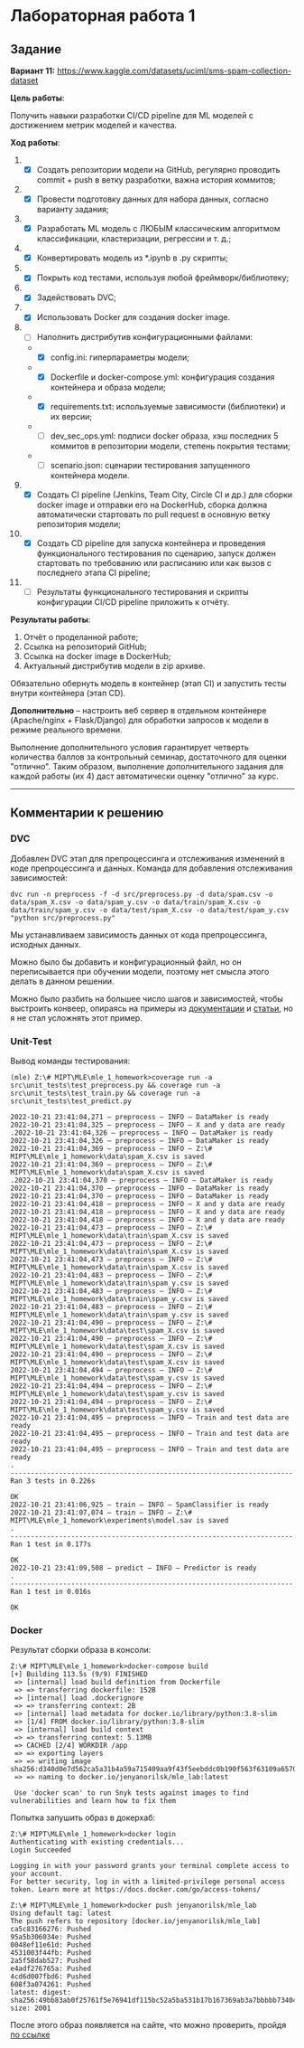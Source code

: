 
# Лабораторная работа 1

## Задание

**Вариант 11:** https://www.kaggle.com/datasets/uciml/sms-spam-collection-dataset

**Цель работы**:

Получить навыки разработки CI/CD pipeline для ML моделей с достижением метрик моделей и качества.

**Ход работы**:

1. - [X] Создать репозитории модели на GitHub, регулярно проводить commit + push в ветку разработки, важна история коммитов;
2. - [X] Провести подготовку данных для набора данных, согласно варианту задания;
3. - [X] Разработать ML модель с ЛЮБЫМ классическим алгоритмом классификации, кластеризации, регрессии и т. д.;
4. - [X] Конвертировать модель из *.ipynb в .py скрипты;
5. - [X] Покрыть код тестами, используя любой фреймворк/библиотеку;
6. - [X] Задействовать DVC;
7. - [X] Использовать Docker для создания docker image.
8. - [ ] Наполнить дистрибутив конфигурационными файлами:
    - - [X] config.ini: гиперпараметры модели;
    - - [X] Dockerfile и docker-compose.yml: конфигурация создания контейнера и образа модели;
    - - [X] requirements.txt: используемые зависимости (библиотеки) и их версии;
    - - [ ] dev_sec_ops.yml: подписи docker образа, хэш последних 5 коммитов в репозитории модели, степень покрытия тестами;
    - - [ ] scenario.json: сценарии тестирования запущенного контейнера модели.
9. - [X] Создать CI pipeline (Jenkins, Team City, Circle CI и др.) для сборки docker image и отправки его на DockerHub, сборка должна автоматически стартовать по pull request в основную ветку репозитория модели;
10. - [X] Создать CD pipeline для запуска контейнера и проведения функционального тестирования по сценарию, запуск должен стартовать по требованию или расписанию или как вызов с последнего этапа CI pipeline;
11. - [ ] Результаты функционального тестирования и скрипты конфигурации CI/CD pipeline приложить к отчёту.

**Результаты работы**:

1. Отчёт о проделанной работе;
2. Ссылка на репозиторий GitHub;
3. Ссылка на docker image в DockerHub;
4. Актуальный дистрибутив модели в zip архиве.

Обязательно обернуть модель в контейнер (этап CI) и запустить тесты внутри контейнера (этап CD).

**Дополнительно** – настроить веб сервер в отдельном контейнере (Apache/nginx + Flask/Django) для обработки запросов к модели в режиме реального времени.

Выполнение дополнительного условия гарантирует четверть количества баллов за контрольный семинар, достаточного для оценки "отлично".
Таким образом, выполнение дополнительного задания для каждой работы (их 4) даст автоматически оценку "отлично" за курс.


---


## Комментарии к решению

### DVC

Добавлен DVC этап для препроцессинга и отслеживания изменений в коде препроцессинга и данных.
Команда для добавления отслеживания зависимостей:

``
dvc run -n preprocess -f -d src/preprocess.py -d data/spam.csv -o data/spam_X.csv -o data/spam_y.csv -o data/train/spam_X.csv -o data/train/spam_y.csv -o data/test/spam_X.csv -o data/test/spam_y.csv "python src/preprocess.py"
``

Мы устанавливаем зависимость данных от кода препроцессинга, исходных данных.

Можно было бы добавить и конфигурационный файл, но он переписывается при обучении модели, поэтому нет смысла этого делать в данном решении.

Можно было разбить на большее число шагов и зависимостей, чтобы выстроить конвеер, опираясь на примеры из [документации](https://dvc.org/doc/command-reference/run) и [статьи](https://habr.com/ru/company/raiffeisenbank/blog/461803/), но я не стал усложнять этот пример.

### Unit-Test

Вывод команды тестирования:

```
(mle) Z:\# MIPT\MLE\mle_1_homework>coverage run -a src\unit_tests\test_preprocess.py && coverage run -a src\unit_tests\test_train.py && coverage run -a src\unit_tests\test_predict.py

2022-10-21 23:41:04,271 — preprocess — INFO — DataMaker is ready
2022-10-21 23:41:04,325 — preprocess — INFO — X and y data are ready
.2022-10-21 23:41:04,326 — preprocess — INFO — DataMaker is ready
2022-10-21 23:41:04,326 — preprocess — INFO — DataMaker is ready
2022-10-21 23:41:04,369 — preprocess — INFO — Z:\# MIPT\MLE\mle_1_homework\data\spam_X.csv is saved
2022-10-21 23:41:04,369 — preprocess — INFO — Z:\# MIPT\MLE\mle_1_homework\data\spam_X.csv is saved
.2022-10-21 23:41:04,370 — preprocess — INFO — DataMaker is ready
2022-10-21 23:41:04,370 — preprocess — INFO — DataMaker is ready
2022-10-21 23:41:04,370 — preprocess — INFO — DataMaker is ready
2022-10-21 23:41:04,418 — preprocess — INFO — X and y data are ready
2022-10-21 23:41:04,418 — preprocess — INFO — X and y data are ready
2022-10-21 23:41:04,418 — preprocess — INFO — X and y data are ready
2022-10-21 23:41:04,473 — preprocess — INFO — Z:\# MIPT\MLE\mle_1_homework\data\train\spam_X.csv is saved
2022-10-21 23:41:04,473 — preprocess — INFO — Z:\# MIPT\MLE\mle_1_homework\data\train\spam_X.csv is saved
2022-10-21 23:41:04,473 — preprocess — INFO — Z:\# MIPT\MLE\mle_1_homework\data\train\spam_X.csv is saved
2022-10-21 23:41:04,483 — preprocess — INFO — Z:\# MIPT\MLE\mle_1_homework\data\train\spam_y.csv is saved
2022-10-21 23:41:04,483 — preprocess — INFO — Z:\# MIPT\MLE\mle_1_homework\data\train\spam_y.csv is saved
2022-10-21 23:41:04,483 — preprocess — INFO — Z:\# MIPT\MLE\mle_1_homework\data\train\spam_y.csv is saved
2022-10-21 23:41:04,490 — preprocess — INFO — Z:\# MIPT\MLE\mle_1_homework\data\test\spam_X.csv is saved
2022-10-21 23:41:04,490 — preprocess — INFO — Z:\# MIPT\MLE\mle_1_homework\data\test\spam_X.csv is saved
2022-10-21 23:41:04,490 — preprocess — INFO — Z:\# MIPT\MLE\mle_1_homework\data\test\spam_X.csv is saved
2022-10-21 23:41:04,494 — preprocess — INFO — Z:\# MIPT\MLE\mle_1_homework\data\test\spam_y.csv is saved
2022-10-21 23:41:04,494 — preprocess — INFO — Z:\# MIPT\MLE\mle_1_homework\data\test\spam_y.csv is saved
2022-10-21 23:41:04,494 — preprocess — INFO — Z:\# MIPT\MLE\mle_1_homework\data\test\spam_y.csv is saved
2022-10-21 23:41:04,495 — preprocess — INFO — Train and test data are ready
2022-10-21 23:41:04,495 — preprocess — INFO — Train and test data are ready
2022-10-21 23:41:04,495 — preprocess — INFO — Train and test data are ready
.
----------------------------------------------------------------------
Ran 3 tests in 0.226s

OK
2022-10-21 23:41:06,925 — train — INFO — SpamClassifier is ready
2022-10-21 23:41:07,074 — train — INFO — Z:\# MIPT\MLE\mle_1_homework\experiments\model.sav is saved
.
----------------------------------------------------------------------
Ran 1 test in 0.177s

OK
2022-10-21 23:41:09,508 — predict — INFO — Predictor is ready
.
----------------------------------------------------------------------
Ran 1 test in 0.016s

OK
```

### Docker

Результат сборки образа в консоли:

```
Z:\# MIPT\MLE\mle_1_homework>docker-compose build
[+] Building 113.5s (9/9) FINISHED
 => [internal] load build definition from Dockerfile
 => => transferring dockerfile: 152B
 => [internal] load .dockerignore
 => => transferring context: 2B
 => [internal] load metadata for docker.io/library/python:3.8-slim
 => [1/4] FROM docker.io/library/python:3.8-slim
 => [internal] load build context
 => => transferring context: 5.13MB
 => CACHED [2/4] WORKDIR /app
 => => exporting layers
 => => writing image sha256:d340d0e7d562ca5a31b4a59a715409aa9f43f5eebddc0b190f563f63109a6570
 => => naming to docker.io/jenyanorilsk/mle_lab:latest

 Use 'docker scan' to run Snyk tests against images to find vulnerabilities and learn how to fix them
```

Попытка запушить образ в докерхаб:

```
Z:\# MIPT\MLE\mle_1_homework>docker login
Authenticating with existing credentials...
Login Succeeded

Logging in with your password grants your terminal complete access to your account.
For better security, log in with a limited-privilege personal access token. Learn more at https://docs.docker.com/go/access-tokens/

Z:\# MIPT\MLE\mle_1_homework>docker push jenyanorilsk/mle_lab
Using default tag: latest
The push refers to repository [docker.io/jenyanorilsk/mle_lab]
ca5c83166276: Pushed
95a5b306034e: Pushed
0048ef11e61d: Pushed
4531003f44fb: Pushed
2a5f58dab527: Pushed
e4adf276765a: Pushed
4cd6d007fbd6: Pushed
608f3a074261: Pushed
latest: digest: sha256:49bb83ab0f25761f5e76941df115bc52a5ba531b17b167369ab3a7bbbbb73404 size: 2001
```

После этого образ появляется на сайте, что можно проверить, пройдя [по ссылке](https://hub.docker.com/repository/docker/jenyanorilsk/mle_lab)